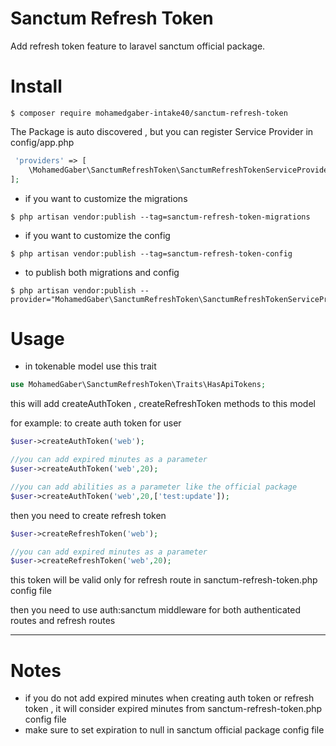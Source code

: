 Sanctum Refresh Token
====

Add refresh token feature to laravel sanctum official package.

# Install

```
$ composer require mohamedgaber-intake40/sanctum-refresh-token
```

The Package is auto discovered , but you can register Service Provider in config/app.php

```php
 'providers' => [
    \MohamedGaber\SanctumRefreshToken\SanctumRefreshTokenServiceProvider::class
];
```

* if you want to customize the migrations

```
$ php artisan vendor:publish --tag=sanctum-refresh-token-migrations
```

* if you want to customize the config

```
$ php artisan vendor:publish --tag=sanctum-refresh-token-config
```

* to publish both migrations and config

```
$ php artisan vendor:publish --provider="MohamedGaber\SanctumRefreshToken\SanctumRefreshTokenServiceProvider"

```

# Usage

* in tokenable model use this trait

```php
use MohamedGaber\SanctumRefreshToken\Traits\HasApiTokens;
```

this will add createAuthToken , createRefreshToken methods to this model

for example: to create auth token for user

```php
$user->createAuthToken('web');

//you can add expired minutes as a parameter
$user->createAuthToken('web',20);

//you can add abilities as a parameter like the official package
$user->createAuthToken('web',20,['test:update']);

```

then you need to create refresh token

```php
$user->createRefreshToken('web');

//you can add expired minutes as a parameter
$user->createRefreshToken('web',20);
```
this token will be valid only for refresh route in sanctum-refresh-token.php config file

then you need to use auth:sanctum middleware for both authenticated routes and refresh routes 
_____________


# Notes

- if you do not add expired minutes when creating auth token or refresh token , it will consider expired minutes from sanctum-refresh-token.php config file
- make sure to set expiration to null in sanctum official package config file



